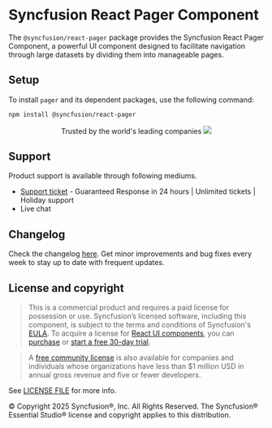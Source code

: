 # Syncfusion React Pager Component
 
The `@syncfusion/react-pager` package provides the Syncfusion React Pager Component, a powerful UI component designed to facilitate navigation through large datasets by dividing them into manageable pages.
 
## Setup
 
To install `pager` and its dependent packages, use the following command:
 
```sh
npm install @syncfusion/react-pager
```
 
<p align="center">
Trusted by the world's leading companies
  <a href="https://www.syncfusion.com/">
    <img src="https://raw.githubusercontent.com/SyncfusionExamples/nuget-img/master/syncfusion/syncfusion-trusted… alt="Syncfusion logo">
  </a>
</p>
 
## Support
 
Product support is available through following mediums.
 
* [Support ticket](https://support.syncfusion.com/support/tickets/create) - Guaranteed Response in 24 hours | Unlimited tickets | Holiday support
* Live chat
 
## Changelog
 
Check the changelog [here](https://github.com/syncfusion/react-ui-components/blob/master/components/pager/CHANGELOG.md). Get minor improvements and bug fixes every week to stay up to date with frequent updates.
 
## License and copyright
 
> This is a commercial product and requires a paid license for possession or use. Syncfusion’s licensed software, including this component, is subject to the terms and conditions of Syncfusion's [EULA](https://www.syncfusion.com/eula/es/). To acquire a license for [React UI components](https://www.syncfusion.com/react-components), you can [purchase](https://www.syncfusion.com/sales/products) or [start a free 30-day trial](https://www.syncfusion.com/account/manage-trials/start-trials).
 
> A [free community license](https://www.syncfusion.com/products/communitylicense) is also available for companies and individuals whose organizations have less than $1 million USD in annual gross revenue and five or fewer developers.
 
See [LICENSE FILE](https://github.com/syncfusion/react-ui-components/blob/master/license?utm_source=npm&utm_campai…) for more info.
 
&copy; Copyright 2025 Syncfusion®, Inc. All Rights Reserved. The Syncfusion® Essential Studio® license and copyright applies to this distribution.